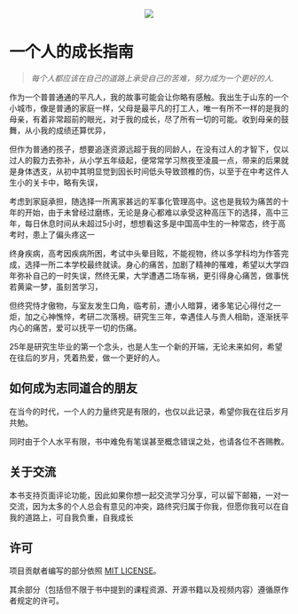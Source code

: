 <div align="center">
  <img src=./docs/images/title.png >
</div>

# 一个人的成长指南


> *每个人都应该在自己的道路上承受自己的苦难，努力成为一个更好的人.*


作为一个普普通通的平凡人，我的故事可能会让你略有感触。我出生于山东的一个小城市，像是普通的家庭一样，父母是最平凡的打工人，唯一有所不一样的是我的母亲，有着非常超前的眼光，对于我的成长，尽了所有一切的可能。收到母亲的鼓舞，从小我的成绩还算优异，

但作为普通的孩子，想要追逐资源远超于我的同龄人，在没有过人的才智下，仅以过人的毅力去弥补，从小学五年级起，便常常学习熬夜至凌晨一点，带来的后果就是身体透支，从初中其明显觉到因长时间低头导致颈椎的伤，以至于在中考这件人生小的关卡中，略有失误，

考虑到家庭承担，随选择一所离家甚远的军事化管理高中。这也是我较为痛苦的十年的开始，由于未曾经过磨练，无论是身心都难以承受这种高压下的选择，高中三年，每日休息时间从未超过5小时，想想看这多是中国高中生的一种常态，终于高考时，患上了偏头疼这一

终身疾病，高考因疾病所困，考试中头晕目眩，不能视物，终以多学科均为作答完成，选择一所二本学校最终就读。身心的痛苦，加剧了精神的罹难，希望以大学四年弥补自己的一时失误，然终无果，大学遭遇二场车祸，更引得身心痛苦，做事恍若黄粱一梦，虽刻苦学习，

但终究恃才傲物，与室友发生口角，临考前，遭小人暗算，诸多笔记心得付之一炬，加之心神憔悴，考研二次落榜。研究生三年，幸遇佳人与贵人相助，逐渐抚平内心的痛苦，爱可以抚平一切的伤痛。

25年是研究生毕业的第一个念头，也是人生一个新的开端，无论未来如何，希望在往后的岁月，凭着热爱，做一个更好的人。


## 如何成为志同道合的朋友

在当今的时代，一个人的力量终究是有限的，也仅以此记录，希望你我在往后岁月共勉。

同时由于个人水平有限，书中难免有笔误甚至概念错误之处，也请各位不吝赐教。

## 关于交流

本书支持页面评论功能，因此如果你想一起交流学习分享，可以留下邮箱，一对一交流，因为太多的个人总会有意见的冲突，路终究归属于你我，但愿你我可以在自我的道路上，可自我负重，自我成长

## 许可

项目贡献者编写的部分依照 [MIT LICENSE](https://www.tawesoft.co.uk/kb/article/mit-license-faq)。

其余部分（包括但不限于书中提到的课程资源、开源书籍以及视频内容）遵循原作者规定的许可。
